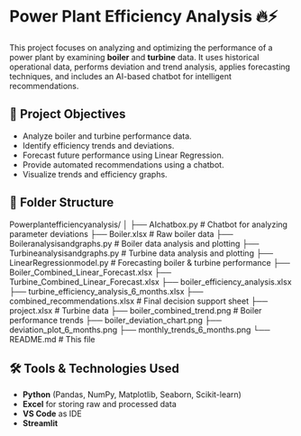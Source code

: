 # Power Plant Efficiency Analysis 🔥⚡

This project focuses on analyzing and optimizing the performance of a power plant by examining **boiler** and **turbine** data. It uses historical operational data, performs deviation and trend analysis, applies forecasting techniques, and includes an AI-based chatbot for intelligent recommendations.

## 🚀 Project Objectives

- Analyze boiler and turbine performance data.
- Identify efficiency trends and deviations.
- Forecast future performance using Linear Regression.
- Provide automated recommendations using a chatbot.
- Visualize trends and efficiency graphs.
## 📂 Folder Structure

Powerplantefficiencyanalysis/
│
├── AIchatbox.py # Chatbot for analyzing parameter deviations
├── Boiler.xlsx # Raw boiler data
├── Boileranalysisandgraphs.py # Boiler data analysis and plotting
├── Turbineanalysisandgraphs.py # Turbine data analysis and plotting
├── LinearRegressionmodel.py # Forecasting boiler & turbine performance
├── Boiler_Combined_Linear_Forecast.xlsx
├── Turbine_Combined_Linear_Forecast.xlsx
├── boiler_efficiency_analysis.xlsx
├── turbine_efficiency_analysis_6_months.xlsx
├── combined_recommendations.xlsx # Final decision support sheet
├── project.xlsx # Turbine data
├── boiler_combined_trend.png # Boiler performance trends
├── boiler_deviation_chart.png
├── deviation_plot_6_months.png
├── monthly_trends_6_months.png
└── README.md # This file

## 🛠️ Tools & Technologies Used

- **Python** (Pandas, NumPy, Matplotlib, Seaborn, Scikit-learn)
- **Excel** for storing raw and processed data
- **VS Code** as IDE
- **Streamlit** 

